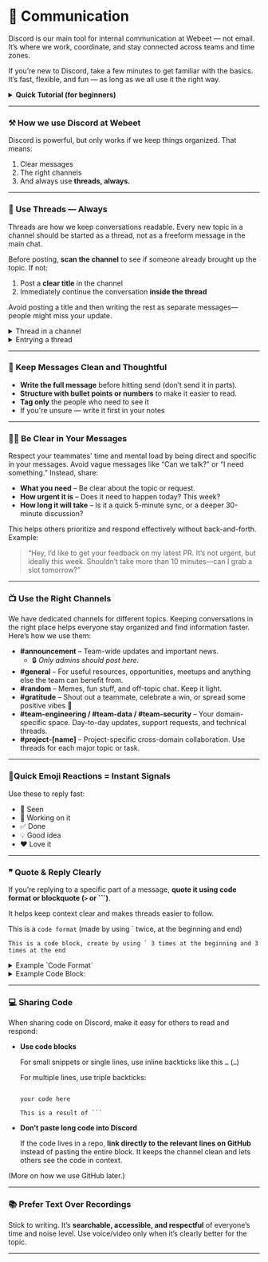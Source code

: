 # 👾 Communication

Discord is our main tool for internal communication at Webeet — not email. It’s where we work, coordinate, and stay connected across teams and time zones.

If you’re new to Discord, take a few minutes to get familiar with the basics. It’s fast, flexible, and fun — as long as we all use it the right way.

<details>
  <summary><strong>Quick Tutorial (for beginners)</strong></summary>
  
  [How to Use Discord - 2024 Update](https://www.youtube.com/watch?v=z5c6Bc-S0TI&t=744s&ab_channel=Howfinity)
  
</details>
    

---

### **⚒️ How we use Discord at Webeet**

Discord is powerful, but only works if we keep things organized. That means: 

1. Clear messages
2. The right channels
3. And always use **threads, always.**

---

### **🧵 Use Threads — Always**

Threads are how we keep conversations readable. Every new topic in a channel should be started as a thread, not as a freeform message in the main chat.

Before posting, **scan the channel** to see if someone already brought up the topic. If not:

1. Post a **clear title** in the channel
2. Immediately continue the conversation **inside the thread**

Avoid posting a title and then writing the rest as separate messages—people might miss your update.

<details>
  <summary>Thread in a channel</summary>

  You can see that Mayer created a thread, and then all message (all related communication) is contained within the thread, making it easier to track updates.

  When Pressing on a thread, you can see all the relevant communication (the example below).
  
  <img width="783" alt="threads" src="https://github.com/user-attachments/assets/048fb799-e230-4ac6-a6f7-e333e1913a68" />

</details>

<details>
  <Summary>Entrying a thread</Summary>

  You can see the title of the thread ("Populating the backlog"), and inside all the relevant communication (below the title).
  
  <img width="730" alt="poplating the thread" src="https://github.com/user-attachments/assets/09520f5c-8f7d-4a35-82a9-2684d43ea2f4" />
  
</details>

---

### **🧹 Keep Messages Clean and Thoughtful**

- **Write the full message** before hitting send (don’t send it in parts).
- **Structure with bullet points or numbers** to make it easier to read.
- **Tag only** the people who need to see it
- If you're unsure — write it first in your notes

---

### **🧘‍♂️ Be Clear in Your Messages**

Respect your teammates' time and mental load by being direct and specific in your messages. Avoid vague messages like “Can we talk?” or “I need something.” Instead, share:

- **What you need** – Be clear about the topic or request.
- **How urgent it is** – Does it need to happen today? This week?
- **How long it will take** – Is it a quick 5-minute sync, or a deeper 30-minute discussion?

This helps others prioritize and respond effectively without back-and-forth. Example:

> “Hey, I’d like to get your feedback on my latest PR. It’s not urgent, but ideally this week. Shouldn’t take more than 10 minutes—can I grab a slot tomorrow?”
> 

---

### **📺 Use the Right Channels**

We have dedicated channels for different topics. Keeping conversations in the right place helps everyone stay organized and find information faster. Here’s how we use them:

- **#announcement** – Team-wide updates and important news.
    - 🔒 *Only admins should post here.*
- **#general** – For useful resources, opportunities, meetups and anything else the team can benefit from.
- **#random** – Memes, fun stuff, and off-topic chat. Keep it light.
- **#gratitude** – Shout out a teammate, celebrate a win, or spread some positive vibes 💜
- **#team-engineering / #team-data / #team-security** – Your domain-specific space. Day-to-day updates, support requests, and technical threads.
- **#project-[name]** – Project-specific cross-domain collaboration. Use threads for each major topic or task.

---

### **🚦Quick Emoji Reactions = Instant Signals**

Use these to reply fast:

- 👀 Seen
- 🔧 Working on it
- ✅ Done
- 💡 Good idea
- ❤️ Love it

---

### **❞ Quote & Reply Clearly**

If you’re replying to a specific part of a message, **quote it using code format or blockquote (`>` or ```)**. 

It helps keep context clear and makes threads easier to follow.

This is a `code format` (made by using ` twice, at the beginning and end)

```This is a code block, create by using ` 3 times at the beginning and 3 times at the end```


<details>
  <summary>Example `Code Format`</summary>
    <img width="860" alt="image (9)" src="https://github.com/user-attachments/assets/00b2b3ec-74a8-49ce-8343-27187840d642" />

</details>
    
<details>
  <summary>Example Code Block:</summary>
  
  <img width="725" alt="image (10)" src="https://github.com/user-attachments/assets/61f4cb20-ae9a-453b-bc21-0bb77f3aabf3" />

</details>    

---

### **💻 Sharing Code**

When sharing code on Discord, make it easy for others to read and respond:

- **Use code blocks**
    
    For small snippets or single lines, use inline backticks like this ` … ` (`…`)
    
    For multiple lines, use triple backticks:
    
    ```
    
    your code here
    
    ```
    
    ```
    This is a result of ```
    ```
    
- **Don’t paste long code into Discord**
    
    If the code lives in a repo, **link directly to the relevant lines on GitHub** instead of pasting the entire block. It keeps the channel clean and lets others see the code in context.
    

(More on how we use GitHub later.)

---

### **📚 Prefer Text Over Recordings**

Stick to writing. It’s **searchable, accessible, and respectful** of everyone’s time and noise level. Use voice/video only when it’s clearly better for the topic.

---
